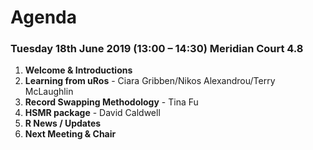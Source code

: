 # Agenda

### Tuesday 18th June 2019 (13:00 – 14:30) Meridian Court 4.8

1. **Welcome & Introductions**
2. **Learning from uRos** - Ciara Gribben/Nikos Alexandrou/Terry McLaughlin
3. **Record Swapping Methodology** - Tina Fu
4. **HSMR package** - David Caldwell
5. **R News / Updates**
6. **Next Meeting & Chair**

